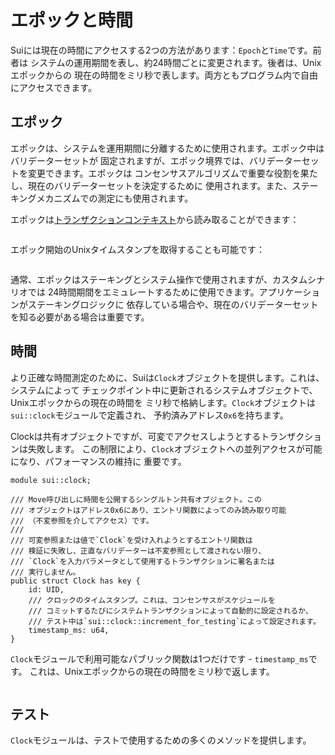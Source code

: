 # エポックと時間

Suiには現在の時間にアクセスする2つの方法があります：`Epoch`と`Time`です。前者は
システムの運用期間を表し、約24時間ごとに変更されます。後者は、Unixエポックからの
現在の時間をミリ秒で表します。両方ともプログラム内で自由にアクセスできます。

## エポック

エポックは、システムを運用期間に分離するために使用されます。エポック中はバリデーターセットが
固定されますが、エポック境界では、バリデーターセットを変更できます。エポックは
コンセンサスアルゴリズムで重要な役割を果たし、現在のバリデーターセットを決定するために
使用されます。また、ステーキングメカニズムでの測定にも使用されます。

エポックは[トランザクションコンテキスト](./transaction-context)から読み取ることができます：

```move file=packages/samples/sources/programmability/epoch-and-time.move anchor=epoch

```

エポック開始のUnixタイムスタンプを取得することも可能です：

```move file=packages/samples/sources/programmability/epoch-and-time.move anchor=epoch_start

```

通常、エポックはステーキングとシステム操作で使用されますが、カスタムシナリオでは
24時間期間をエミュレートするために使用できます。アプリケーションがステーキングロジックに
依存している場合や、現在のバリデーターセットを知る必要がある場合は重要です。

## 時間

より正確な時間測定のために、Suiは`Clock`オブジェクトを提供します。これは、システムによって
チェックポイント中に更新されるシステムオブジェクトで、Unixエポックからの現在の時間を
ミリ秒で格納します。`Clock`オブジェクトは`sui::clock`モジュールで定義され、
予約済みアドレス`0x6`を持ちます。

Clockは共有オブジェクトですが、可変でアクセスしようとするトランザクションは失敗します。
この制限により、`Clock`オブジェクトへの並列アクセスが可能になり、パフォーマンスの維持に
重要です。

```move
module sui::clock;

/// Move呼び出しに時間を公開するシングルトン共有オブジェクト。この
/// オブジェクトはアドレス0x6にあり、エントリ関数によってのみ読み取り可能
/// （不変参照を介してアクセス）です。
///
/// 可変参照または値で`Clock`を受け入れようとするエントリ関数は
/// 検証に失敗し、正直なバリデーターは不変参照として渡されない限り、
/// `Clock`を入力パラメータとして使用するトランザクションに署名または
/// 実行しません。
public struct Clock has key {
    id: UID,
    /// クロックのタイムスタンプ。これは、コンセンサスがスケジュールを
    /// コミットするたびにシステムトランザクションによって自動的に設定されるか、
    /// テスト中は`sui::clock::increment_for_testing`によって設定されます。
    timestamp_ms: u64,
}
```

`Clock`モジュールで利用可能なパブリック関数は1つだけです - `timestamp_ms`です。
これは、Unixエポックからの現在の時間をミリ秒で返します。

```move file=packages/samples/sources/programmability/epoch-and-time.move anchor=clock

```

## テスト

`Clock`モジュールは、テストで使用するための多くのメソッドを提供します。

```move file=packages/samples/sources/programmability/epoch-and-time.move anchor=test

```